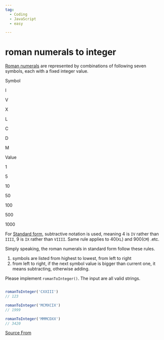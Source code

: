 ```yaml
---
tag:
  - Coding
  - JavaScript
  - easy

---
```

  
# roman numerals to integer

[Roman numerals](https://en.wikipedia.org/wiki/Roman_numerals#Standard_form) are represented by combinations of following seven symbols, each with a fixed integer value.

Symbol

I

V

X

L

C

D

M

Value

1

5

10

50

100

500

1000

For [Standard form](https://en.wikipedia.org/wiki/Roman_numerals#Standard_form), subtractive notation is used, meaning 4 is `IV` rather than `IIII`, 9 is `IX` rather than `VIIII`. Same rule applies to 40(`XL`) and 900(`CM`) .etc.

Simply speaking, the roman numerals in standard form follow these rules.

1.  symbols are listed from highest to lowest, from left to right
2.  from left to right, if the next symbol value is bigger than current one, it means subtracting, otherwise adding.

Please implement `romanToInteger()`. The input are all valid strings.

```js

romanToInteger('CXXIII')
// 123

romanToInteger('MCMXCIX')
// 1999

romanToInteger('MMMCDXX')
// 3420
```


[Source From](https://bigfrontend.dev/problem/roman-numerals-to-integer)

  
